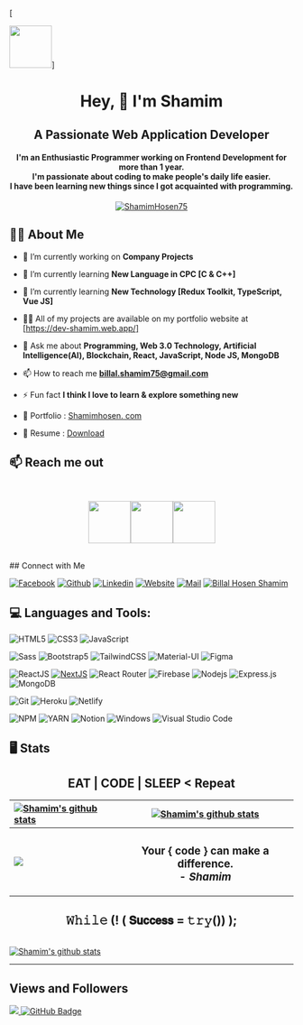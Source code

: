 [<p align="left"><img height="75" src="https://i.ibb.co/fNsvh0m/panel-111703549-image-1dcd0d61-6ee5-4b9c-b4be-c154ad2beaaa.png">]
<h1 align="center">Hey, 👋 I'm Shamim</h1>
<h2 align="center">A Passionate <strong>Web Application Developer</strong></h2>
<h4 align="center">I'm an <strong>Enthusiastic Programmer</strong> working on <strong>Frontend</strong> Development for more than 1 year.<br /> I'm passionate about coding to make people's daily life easier.<br/> I have been learning new things since I got acquainted with programming.</strong></h4>

<p align="center"> <a href="https://github.com/ryo-ma/github-profile-trophy"><img src="https://github-profile-trophy.vercel.app/?username=ShamimHosen75&theme=juicyfresh" alt="ShamimHosen75"/></a> </p>

## 🙋‍♂️ About Me
- 🔭 I’m currently working on **Company Projects**
- 🌱 I’m currently learning **New Language in CPC [C & C++]**
- 🌱 I’m currently learning **New Technology [Redux Toolkit, TypeScript, Vue JS]**

- 👨‍💻 All of my projects are available on my portfolio website at [https://dev-shamim.web.app/]

- 💬 Ask me about **Programming, Web 3.0 Technology, Artificial Intelligence(AI), Blockchain, React, JavaScript, Node JS, MongoDB**

- 📫 How to reach me **billal.shamim75@gmail.com**

- ⚡ Fun fact **I think I love to learn & explore something new**
- 📝 Portfolio : [Shamimhosen. com](https://dev-shamim.web.app/)
- 📄 Resume : [Download](https://drive.google.com/file/d/1EaD_pbER4dmxTnsXJinh6L12vnHeyEM4/view?usp=drive_link)

## :mailbox: Reach me out

<br />

[<p align="center"><img height="75" src="https://i.ibb.co/mSWzG5k/Linkedin.png">](https://www.linkedin.com/in/billal-hosen-shamim/)[<img height="75" src="https://i.ibb.co/MkLPMvs/Facebook.png">](https://www.facebook.com/billal.hosen.shamim96/)[<img height="75" src="https://i.ibb.co/BnJqQDY/Twitter.png"> </p>](https://dev-shamim.web.app/)

<br />
## Connect with Me

[![Facebook](https://img.shields.io/badge/Facebook-1877F2?style=for-the-badge&logo=facebook&logoColor=white)](https://www.facebook.com/billal.hosen.shamim96/)
[![Github](https://img.shields.io/badge/GitHub-100000?style=for-the-badge&logo=github&logoColor=white)](https://github.com/ShamimHosen75/)
[![Linkedin](https://img.shields.io/badge/LinkedIn-0077B5?style=for-the-badge&logo=linkedin&logoColor=white)](https://linkedin.com/in/billal-hosen-shamim/)
[![Website](https://img.shields.io/badge/website-000000?style=for-the-badge&logo=About.me&logoColor=white)](https://shamim-devs.netlify.app)
[![Mail](https://img.shields.io/badge/Gmail-D14836?style=for-the-badge&logo=gmail&logoColor=white)](mailto:billal.shamim75@gmail.com)
<a href="https://shamim-devs.netlify.app/" target="_blank">
<img
src='https://img.shields.io/badge/website-000000?style=for-the-badge&logo=About.me&logoColor=white'
alt='Billal Hosen Shamim'
/>
</a>

## 💻 Languages and Tools:

![HTML5](https://img.shields.io/badge/HTML5-E34F26?style=for-the-badge&logo=html5&logoColor=white)
![CSS3](https://img.shields.io/badge/CSS3-1572B6?style=for-the-badge&logo=css3&logoColor=white)
![JavaScript](https://img.shields.io/badge/JavaScript-F7DF1E?style=for-the-badge&logo=javascript&logoColor=black)

![Sass](https://img.shields.io/badge/Sass-CC6699?style=for-the-badge&logo=sass&logoColor=white)
![Bootstrap5](https://img.shields.io/badge/Bootstrap-563D7C?style=for-the-badge&logo=bootstrap&logoColor=white)
![TailwindCSS](https://img.shields.io/badge/tailwindcss-%2338B2AC.svg?style=for-the-badge&logo=tailwind-css&logoColor=white)
![Material-UI](https://img.shields.io/badge/Material--UI-0081CB?style=for-the-badge&logo=material-ui&logoColor=white)
![Figma](https://img.shields.io/badge/Figma-F24E1E?style=for-the-badge&logo=figma&logoColor=white)

![ReactJS](https://img.shields.io/badge/React-20232A?style=for-the-badge&logo=react&logoColor=61DAFB)
[![NextJS](https://img.shields.io/badge/NEXTJS-000000?style=for-the-badge&logo=Next.js&logoColor=white)](https://img.shields.io/badge/TypeScript-007ACC?style=for-the-badge&logo=typescript&logoColor=white)
![React Router](https://img.shields.io/badge/React_Router-CA4245?style=for-the-badge&logo=react-router&logoColor=white)
![Firebase](https://img.shields.io/badge/firebase-ffca28?style=for-the-badge&logo=firebase&logoColor=black)
![Nodejs](https://img.shields.io/badge/Node.js-339933?style=for-the-badge&logo=nodedotjs&logoColor=white)
![Express.js](https://img.shields.io/badge/Express.js-000000?style=for-the-badge&logo=express&logoColor=white)
![MongoDB](https://img.shields.io/badge/MongoDB-4EA94B?style=for-the-badge&logo=mongodb&logoColor=white)

![Git](https://img.shields.io/badge/Git-F05032?style=for-the-badge&logo=git&logoColor=white)
![Heroku](https://img.shields.io/badge/Heroku-430098?style=for-the-badge&logo=heroku&logoColor=white)
![Netlify](https://img.shields.io/badge/Netlify-00C7B7?style=for-the-badge&logo=netlify&logoColor=white)


![NPM](https://img.shields.io/badge/npm-CB3837?style=for-the-badge&logo=npm&logoColor=white)
![YARN](https://img.shields.io/badge/Yarn-2C8EBB?style=for-the-badge&logo=yarn&logoColor=white)
![Notion](https://img.shields.io/badge/Notion-000000?style=for-the-badge&logo=notion&logoColor=white)
![Windows](https://img.shields.io/badge/Windows-0078D6?style=for-the-badge&logo=windows&logoColor=white)
![Visual Studio Code](https://img.shields.io/badge/Visual_Studio_Code-0078D4?style=for-the-badge&logo=visual%20studio%20code&logoColor=white)


## 🖥 Stats <h2 align="center">EAT | CODE | SLEEP < Repeat </h2>

| <a href="https://github.com/ShamimHosen75"><img align="center" src="https://github-readme-streak-stats.herokuapp.com?user=ShamimHosen75&theme=tokyonight&hide_border=true&date_format=M%20j%5B%2C%20Y%5D)" alt="Shamim's github stats" /></a> | <a href="https://github.com/ShamimHosen75"><img align="center" src="https://github-readme-stats.vercel.app/api?username=ShamimHosen75&show_icons=true&include_all_commits=true&theme=tokyonight&hide_border=true" alt="Shamim's github stats" /></a> | 
| :------------- | :-------------: |
| <a href="https://github.com/ShamimHosen75"><img align="center" src="https://github-readme-stats.vercel.app/api/top-langs/?username=ShamimHosen75&layout=compact&theme=tokyonight&hide_border=true" /></a>  | <h3>Your { code } can make a difference. <br /> - <i>Shamim</i></h3> |
 <h2 align="center">𝚆𝚑𝚒𝚕𝚎 (! ( 𝗦𝘂𝗰𝗰𝗲𝘀𝘀 = 𝚝𝚛𝚢()) ); </h2>

<br />
<a href="https://github.com/ShamimHosen75"><img align="center" src="https://github-readme-activity-graph.cyclic.app/graph?username=ShamimHosen75&bg_color=1a1b27&color=1f6feb&line=38bcad&point=628fdb&area=true&hide_border=true" alt="Shamim's github stats" /></a>

<br />

---

## Views and Followers
<a href="https://github.com/Meghna-DAS/github-profile-views-counter">
    <img src="https://komarev.com/ghpvc/?username=ShamimHosen75">
</a>
<a href="https://github.com/ShamimHosen75?tab=followers"><img src="https://img.shields.io/github/followers/ShamimHosen75?label=Followers&style=social" alt="GitHub Badge"></a>
